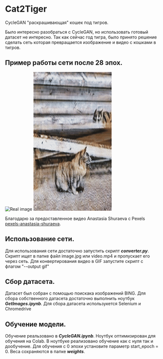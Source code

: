 # Cat2Tiger
CycleGAN "раскрашивающая" кошек под тигров. 

Было интересно разобраться с CycleGAN, но использовать готовый датасет не интересно. Так как сейчас год тигра, было принято решение сделать сеть которая превращается изображение и видео с кошками в тигров. 

## Пример работы сети после 28 эпох.
![Real image](/samples/GIF_real.gif)
![Fake image](/samples/GIF_fake.gif)

Благодарю за предоставленное видео Anastasia Shuraeva с Pexels [pexels-anastasia-shuraeva](https://www.pexels.com/video/a-video-of-a-cat-yawning-7672693/).

## Использование сети.
Для использования сети достаточно запустить скрипт ***converter.py***. Скрипт ищет в папке файл image.jpg или video.mp4 и пропускает его через сеть. Для конвертирования видео в GIF запустите скрипт с флагом "--output gif"

## Сбор датасета.
Датасет был собран с помощью поискака изображений BING. Для сбора собственного датасета достаточно выполнить ноутбук ***GetImages.ipynb***. Для сбора датасета использукется Selenium и Chromedrive

## Обучение модели.
Обучение реальзовано в ***CycleGAN.ipynb***. Ноутбук оптимизирован для обучения на Colab. В ноутбуке реализовано обучение как с нуля так и дообучение. Для обучения с 0 эпохи установите параметр start_epoch = 0. Веса сохраняются в папке ***weights***.
